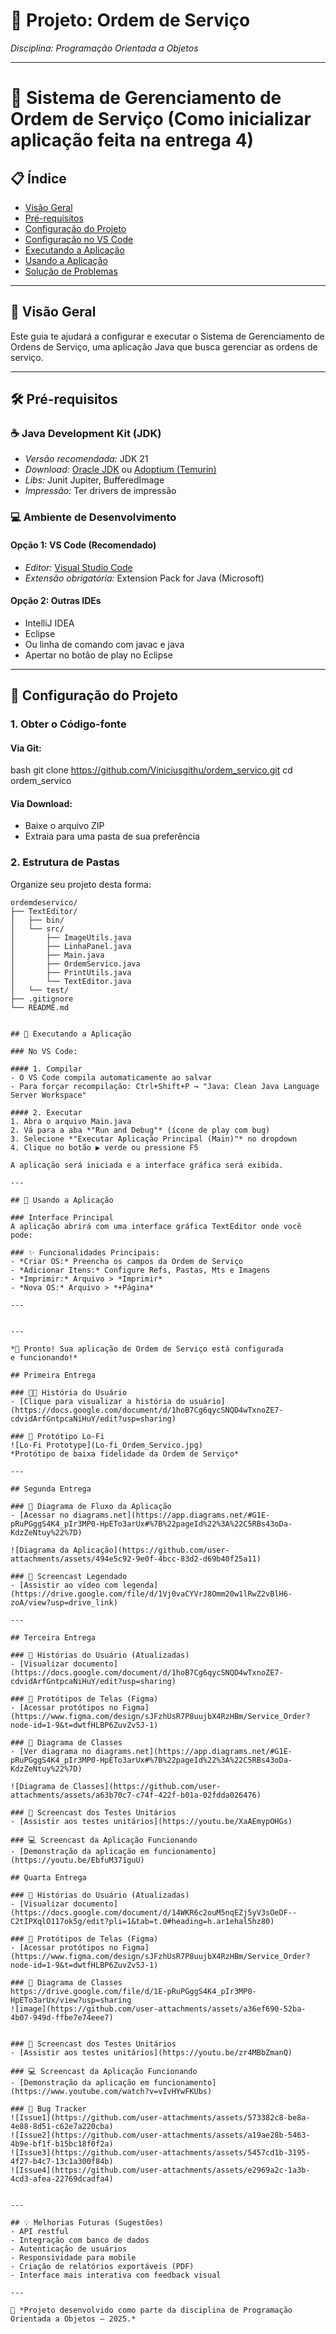 # 📌 Projeto: Ordem de Serviço  
*Disciplina: Programação Orientada a Objetos*

---

# 🔧 Sistema de Gerenciamento de Ordem de Serviço (Como inicializar aplicação feita na entrega 4)

## 📋 Índice
- [Visão Geral](#-visão-geral)
- [Pré-requisitos](#-pré-requisitos)
- [Configuração do Projeto](#-configuração-do-projeto)
- [Configuração no VS Code](#-configuração-no-vs-code)
- [Executando a Aplicação](#-executando-a-aplicação)
- [Usando a Aplicação](#-usando-a-aplicação)
- [Solução de Problemas](#-solução-de-problemas)

---

## 🎯 Visão Geral

Este guia te ajudará a configurar e executar o Sistema de Gerenciamento de Ordens de Serviço, uma aplicação Java que busca gerenciar as ordens de serviço.

---

## 🛠 Pré-requisitos

### ☕ Java Development Kit (JDK)
- *Versão recomendada:* JDK 21
- *Download:* [Oracle JDK](https://www.oracle.com) ou [Adoptium (Temurin)](https://adoptium.net)
- *Libs:* Junit Jupiter, BufferedImage   
- *Impressão:* Ter drivers de impressão

### 💻 Ambiente de Desenvolvimento

#### Opção 1: VS Code (Recomendado)
- *Editor:* [Visual Studio Code](https://code.visualstudio.com)
- *Extensão obrigatória:* Extension Pack for Java (Microsoft)

#### Opção 2: Outras IDEs
- IntelliJ IDEA
- Eclipse
- Ou linha de comando com javac e java
- Apertar no botão de play no Eclipse



---

## 📁 Configuração do Projeto

### 1. Obter o Código-fonte

#### Via Git:
bash
git clone https://github.com/Viniciusgithu/ordem_servico.git
cd ordem_servico


#### Via Download:
- Baixe o arquivo ZIP
- Extraia para uma pasta de sua preferência

### 2. Estrutura de Pastas
Organize seu projeto desta forma:


```text
ordemdeservico/
├── TextEditor/
│   ├── bin/
│   └── src/
│       ├── ImageUtils.java
│       ├── LinhaPanel.java
│       ├── Main.java
│       ├── OrdemServico.java
│       ├── PrintUtils.java
│       └── TextEditor.java
│   └── test/
├── .gitignore
└── README.md


## 🚀 Executando a Aplicação

### No VS Code:

#### 1. Compilar
- O VS Code compila automaticamente ao salvar
- Para forçar recompilação: Ctrl+Shift+P → "Java: Clean Java Language Server Workspace"

#### 2. Executar
1. Abra o arquivo Main.java
2. Vá para a aba *"Run and Debug"* (ícone de play com bug)
3. Selecione *"Executar Aplicação Principal (Main)"* no dropdown
4. Clique no botão ▶ verde ou pressione F5

A aplicação será iniciada e a interface gráfica será exibida.

---

## 📱 Usando a Aplicação

### Interface Principal
A aplicação abrirá com uma interface gráfica TextEditor onde você pode:

### ✨ Funcionalidades Principais:
- *Criar OS:* Preencha os campos da Ordem de Serviço
- *Adicionar Itens:* Configure Refs, Pastas, Mts e Imagens
- *Imprimir:* Arquivo > *Imprimir*
- *Nova OS:* Arquivo > *+Página*

---


---

*🎉 Pronto! Sua aplicação de Ordem de Serviço está configurada e funcionando!*

## Primeira Entrega

### 🧑‍💻 História do Usuário
- [Clique para visualizar a história do usuário](https://docs.google.com/document/d/1hoB7Cg6qycSNQD4wTxnoZE7-cdvidArfGntpcaNiHuY/edit?usp=sharing)

### 📝 Protótipo Lo-Fi
![Lo-Fi Prototype](Lo-fi_Ordem_Servico.jpg)  
*Protótipo de baixa fidelidade da Ordem de Serviço*

---

## Segunda Entrega

### 🔄 Diagrama de Fluxo da Aplicação
- [Acessar no diagrams.net](https://app.diagrams.net/#G1E-pRuPGggS4K4_pIr3MP0-HpETo3arUx#%7B%22pageId%22%3A%22C5RBs43oDa-KdzZeNtuy%22%7D)

![Diagrama da Aplicação](https://github.com/user-attachments/assets/494e5c92-9e0f-4bcc-83d2-d69b40f25a11)

### 🎥 Screencast Legendado
- [Assistir ao vídeo com legenda](https://drive.google.com/file/d/1Vj0vaCYVrJ8Omm20w1lRwZ2vBlH6-zoA/view?usp=drive_link)

---

## Terceira Entrega

### 🧾 Histórias do Usuário (Atualizadas)
- [Visualizar documento](https://docs.google.com/document/d/1hoB7Cg6qycSNQD4wTxnoZE7-cdvidArfGntpcaNiHuY/edit?usp=sharing)

### 🎨 Protótipos de Telas (Figma)
- [Acessar protótipos no Figma](https://www.figma.com/design/sJFzhUsR7P8uujbX4RzHBm/Service_Order?node-id=1-9&t=dwtfHLBP6ZuvZv5J-1)

### 🧬 Diagrama de Classes
- [Ver diagrama no diagrams.net](https://app.diagrams.net/#G1E-pRuPGggS4K4_pIr3MP0-HpETo3arUx#%7B%22pageId%22%3A%22C5RBs43oDa-KdzZeNtuy%22%7D)

![Diagrama de Classes](https://github.com/user-attachments/assets/a63b70c7-c74f-422f-b01a-02fdda026476)

### 🧪 Screencast dos Testes Unitários
- [Assistir aos testes unitários](https://youtu.be/XaAEmypOHGs)

### 💻 Screencast da Aplicação Funcionando
- [Demonstração da aplicação em funcionamento](https://youtu.be/EbfuM371guU)

## Quarta Entrega

### 🧾 Histórias do Usuário (Atualizadas)
- [Visualizar documento](https://docs.google.com/document/d/14WKR6c2ouM5nqEZj5yV3sOeDF--C2tIPXqlO117ok5g/edit?pli=1&tab=t.0#heading=h.ar1ehal5hz80)

### 🎨 Protótipos de Telas (Figma)
- [Acessar protótipos no Figma](https://www.figma.com/design/sJFzhUsR7P8uujbX4RzHBm/Service_Order?node-id=1-9&t=dwtfHLBP6ZuvZv5J-1)

### 🧬 Diagrama de Classes
https://drive.google.com/file/d/1E-pRuPGggS4K4_pIr3MP0-HpETo3arUx/view?usp=sharing
![image](https://github.com/user-attachments/assets/a36ef690-52ba-4b07-949d-ffbe7e74eee7)


### 🧪 Screencast dos Testes Unitários
- [Assistir aos testes unitários](https://youtu.be/zr4MBbZmanQ)

### 💻 Screencast da Aplicação Funcionando
- [Demonstração da aplicação em funcionamento](https://www.youtube.com/watch?v=vIvHYwFKUbs)

### 🐛 Bug Tracker
![Issue1](https://github.com/user-attachments/assets/573382c8-be8a-4e88-8d51-c62e7a220cba)
![Issue2](https://github.com/user-attachments/assets/a19ae28b-5463-4b9e-bf1f-b15bc18f0f2a)
![Issue3](https://github.com/user-attachments/assets/5457cd1b-3195-4f27-b4c7-13c1a300f84b)
![Issue4](https://github.com/user-attachments/assets/e2969a2c-1a3b-4cd3-afea-22769dcadfa4)


---

## 💡 Melhorias Futuras (Sugestões)
- API restful
- Integração com banco de dados
- Autenticação de usuários
- Responsividade para mobile
- Criação de relatórios exportáveis (PDF)
- Interface mais interativa com feedback visual

---

📍 *Projeto desenvolvido como parte da disciplina de Programação Orientada a Objetos – 2025.*
